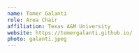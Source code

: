 ```yaml
---
name: Tomer Galanti
role: Area Chair
affiliation: Texas A&M University
website: https://tomergalanti.github.io/
photo: galanti.jpeg
---
```

